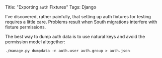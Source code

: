 Title: "Exporting `auth` Fixtures"
Tags: Django

I've discovered, rather painfully, that setting up auth fixtures for testing
requires a little care. Problems result when South
migrations interfere with fixture permissions.

The best way to dump auth data is to use natural keys and avoid the permission
model altogether:

    
    ./manage.py dumpdata -n auth.user auth.group > auth.json


